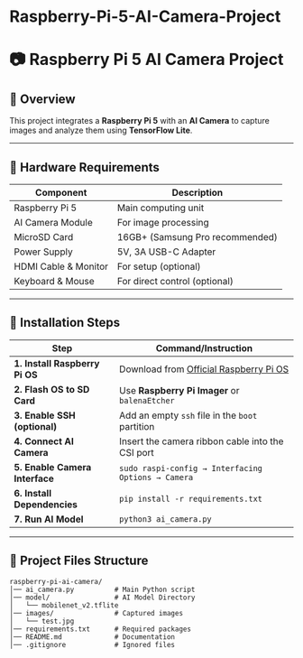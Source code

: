 # Raspberry-Pi-5-AI-Camera-Project
# 📷 Raspberry Pi 5 AI Camera Project

## 📝 Overview
This project integrates a **Raspberry Pi 5** with an **AI Camera** to capture images and analyze them using **TensorFlow Lite**.

---

## 📌 Hardware Requirements
| **Component**       | **Description** |
|---------------------|----------------|
| Raspberry Pi 5     | Main computing unit |
| AI Camera Module   | For image processing |
| MicroSD Card       | 16GB+ (Samsung Pro recommended) |
| Power Supply       | 5V, 3A USB-C Adapter |
| HDMI Cable & Monitor | For setup (optional) |
| Keyboard & Mouse   | For direct control (optional) |

---

## 🔧 **Installation Steps**
| **Step** | **Command/Instruction** |
|----------|------------------------|
| **1. Install Raspberry Pi OS** | Download from [Official Raspberry Pi OS](https://www.raspberrypi.com/software/) |
| **2. Flash OS to SD Card** | Use **Raspberry Pi Imager** or `balenaEtcher` |
| **3. Enable SSH (optional)** | Add an empty `ssh` file in the `boot` partition |
| **4. Connect AI Camera** | Insert the camera ribbon cable into the CSI port |
| **5. Enable Camera Interface** | `sudo raspi-config → Interfacing Options → Camera` |
| **6. Install Dependencies** | `pip install -r requirements.txt` |
| **7. Run AI Model** | `python3 ai_camera.py` |

---

## 📜 **Project Files Structure**
```plaintext
raspberry-pi-ai-camera/
│── ai_camera.py          # Main Python script
│── model/                # AI Model Directory
│   └── mobilenet_v2.tflite
│── images/               # Captured images
│   └── test.jpg
│── requirements.txt      # Required packages
│── README.md             # Documentation
│── .gitignore            # Ignored files
